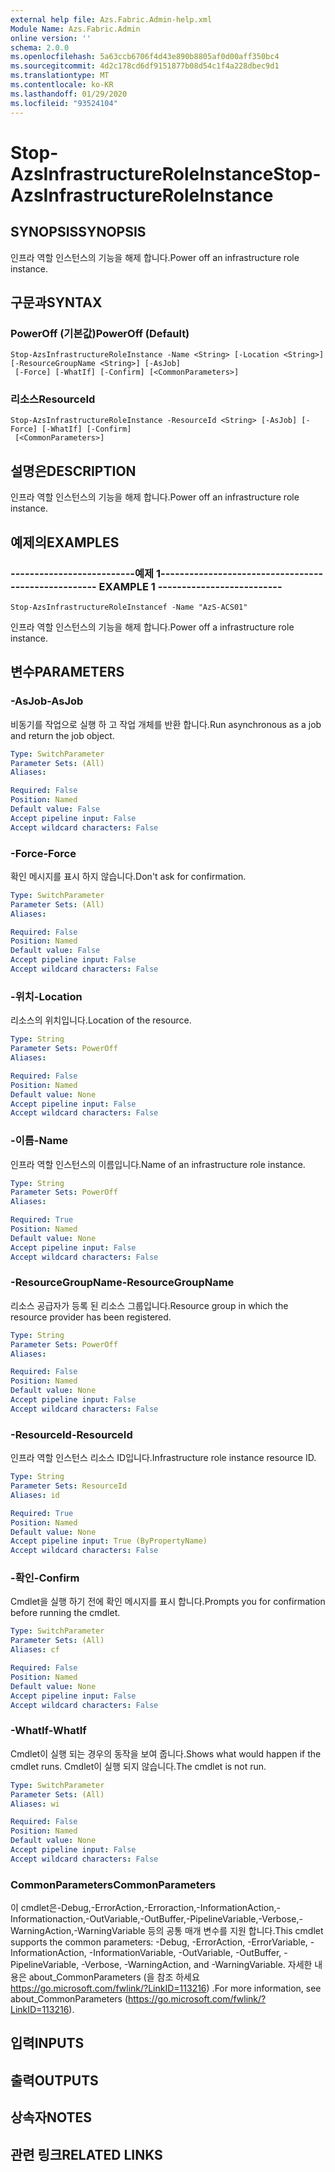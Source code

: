 ```yaml
---
external help file: Azs.Fabric.Admin-help.xml
Module Name: Azs.Fabric.Admin
online version: ''
schema: 2.0.0
ms.openlocfilehash: 5a63ccb6706f4d43e890b8805af0d00aff350bc4
ms.sourcegitcommit: 4d2c178cd6df9151877b08d54c1f4a228dbec9d1
ms.translationtype: MT
ms.contentlocale: ko-KR
ms.lasthandoff: 01/29/2020
ms.locfileid: "93524104"
---
```

# <span data-ttu-id="cf7b7-101">Stop-AzsInfrastructureRoleInstance</span><span class="sxs-lookup"><span data-stu-id="cf7b7-101">Stop-AzsInfrastructureRoleInstance</span></span>

## <span data-ttu-id="cf7b7-102">SYNOPSIS</span><span class="sxs-lookup"><span data-stu-id="cf7b7-102">SYNOPSIS</span></span>
<span data-ttu-id="cf7b7-103">인프라 역할 인스턴스의 기능을 해제 합니다.</span><span class="sxs-lookup"><span data-stu-id="cf7b7-103">Power off an infrastructure role instance.</span></span>

## <span data-ttu-id="cf7b7-104">구문과</span><span class="sxs-lookup"><span data-stu-id="cf7b7-104">SYNTAX</span></span>

### <span data-ttu-id="cf7b7-105">PowerOff (기본값)</span><span class="sxs-lookup"><span data-stu-id="cf7b7-105">PowerOff (Default)</span></span>
```
Stop-AzsInfrastructureRoleInstance -Name <String> [-Location <String>] [-ResourceGroupName <String>] [-AsJob]
 [-Force] [-WhatIf] [-Confirm] [<CommonParameters>]
```

### <span data-ttu-id="cf7b7-106">리소스</span><span class="sxs-lookup"><span data-stu-id="cf7b7-106">ResourceId</span></span>
```
Stop-AzsInfrastructureRoleInstance -ResourceId <String> [-AsJob] [-Force] [-WhatIf] [-Confirm]
 [<CommonParameters>]
```

## <span data-ttu-id="cf7b7-107">설명은</span><span class="sxs-lookup"><span data-stu-id="cf7b7-107">DESCRIPTION</span></span>
<span data-ttu-id="cf7b7-108">인프라 역할 인스턴스의 기능을 해제 합니다.</span><span class="sxs-lookup"><span data-stu-id="cf7b7-108">Power off an infrastructure role instance.</span></span>

## <span data-ttu-id="cf7b7-109">예제의</span><span class="sxs-lookup"><span data-stu-id="cf7b7-109">EXAMPLES</span></span>

### <span data-ttu-id="cf7b7-110">--------------------------예제 1--------------------------</span><span class="sxs-lookup"><span data-stu-id="cf7b7-110">-------------------------- EXAMPLE 1 --------------------------</span></span>
```
Stop-AzsInfrastructureRoleInstancef -Name "AzS-ACS01"
```

<span data-ttu-id="cf7b7-111">인프라 역할 인스턴스의 기능을 해제 합니다.</span><span class="sxs-lookup"><span data-stu-id="cf7b7-111">Power off a infrastructure role instance.</span></span>

## <span data-ttu-id="cf7b7-112">변수</span><span class="sxs-lookup"><span data-stu-id="cf7b7-112">PARAMETERS</span></span>

### <span data-ttu-id="cf7b7-113">-AsJob</span><span class="sxs-lookup"><span data-stu-id="cf7b7-113">-AsJob</span></span>
<span data-ttu-id="cf7b7-114">비동기를 작업으로 실행 하 고 작업 개체를 반환 합니다.</span><span class="sxs-lookup"><span data-stu-id="cf7b7-114">Run asynchronous as a job and return the job object.</span></span>

```yaml
Type: SwitchParameter
Parameter Sets: (All)
Aliases: 

Required: False
Position: Named
Default value: False
Accept pipeline input: False
Accept wildcard characters: False
```

### <span data-ttu-id="cf7b7-115">-Force</span><span class="sxs-lookup"><span data-stu-id="cf7b7-115">-Force</span></span>
<span data-ttu-id="cf7b7-116">확인 메시지를 표시 하지 않습니다.</span><span class="sxs-lookup"><span data-stu-id="cf7b7-116">Don't ask for confirmation.</span></span>

```yaml
Type: SwitchParameter
Parameter Sets: (All)
Aliases: 

Required: False
Position: Named
Default value: False
Accept pipeline input: False
Accept wildcard characters: False
```

### <span data-ttu-id="cf7b7-117">-위치</span><span class="sxs-lookup"><span data-stu-id="cf7b7-117">-Location</span></span>
<span data-ttu-id="cf7b7-118">리소스의 위치입니다.</span><span class="sxs-lookup"><span data-stu-id="cf7b7-118">Location of the resource.</span></span>

```yaml
Type: String
Parameter Sets: PowerOff
Aliases: 

Required: False
Position: Named
Default value: None
Accept pipeline input: False
Accept wildcard characters: False
```

### <span data-ttu-id="cf7b7-119">-이름</span><span class="sxs-lookup"><span data-stu-id="cf7b7-119">-Name</span></span>
<span data-ttu-id="cf7b7-120">인프라 역할 인스턴스의 이름입니다.</span><span class="sxs-lookup"><span data-stu-id="cf7b7-120">Name of an infrastructure role instance.</span></span>

```yaml
Type: String
Parameter Sets: PowerOff
Aliases: 

Required: True
Position: Named
Default value: None
Accept pipeline input: False
Accept wildcard characters: False
```

### <span data-ttu-id="cf7b7-121">-ResourceGroupName</span><span class="sxs-lookup"><span data-stu-id="cf7b7-121">-ResourceGroupName</span></span>
<span data-ttu-id="cf7b7-122">리소스 공급자가 등록 된 리소스 그룹입니다.</span><span class="sxs-lookup"><span data-stu-id="cf7b7-122">Resource group in which the resource provider has been registered.</span></span>

```yaml
Type: String
Parameter Sets: PowerOff
Aliases: 

Required: False
Position: Named
Default value: None
Accept pipeline input: False
Accept wildcard characters: False
```

### <span data-ttu-id="cf7b7-123">-ResourceId</span><span class="sxs-lookup"><span data-stu-id="cf7b7-123">-ResourceId</span></span>
<span data-ttu-id="cf7b7-124">인프라 역할 인스턴스 리소스 ID입니다.</span><span class="sxs-lookup"><span data-stu-id="cf7b7-124">Infrastructure role instance resource ID.</span></span>

```yaml
Type: String
Parameter Sets: ResourceId
Aliases: id

Required: True
Position: Named
Default value: None
Accept pipeline input: True (ByPropertyName)
Accept wildcard characters: False
```

### <span data-ttu-id="cf7b7-125">-확인</span><span class="sxs-lookup"><span data-stu-id="cf7b7-125">-Confirm</span></span>
<span data-ttu-id="cf7b7-126">Cmdlet을 실행 하기 전에 확인 메시지를 표시 합니다.</span><span class="sxs-lookup"><span data-stu-id="cf7b7-126">Prompts you for confirmation before running the cmdlet.</span></span>

```yaml
Type: SwitchParameter
Parameter Sets: (All)
Aliases: cf

Required: False
Position: Named
Default value: None
Accept pipeline input: False
Accept wildcard characters: False
```

### <span data-ttu-id="cf7b7-127">-WhatIf</span><span class="sxs-lookup"><span data-stu-id="cf7b7-127">-WhatIf</span></span>
<span data-ttu-id="cf7b7-128">Cmdlet이 실행 되는 경우의 동작을 보여 줍니다.</span><span class="sxs-lookup"><span data-stu-id="cf7b7-128">Shows what would happen if the cmdlet runs.</span></span>
<span data-ttu-id="cf7b7-129">Cmdlet이 실행 되지 않습니다.</span><span class="sxs-lookup"><span data-stu-id="cf7b7-129">The cmdlet is not run.</span></span>

```yaml
Type: SwitchParameter
Parameter Sets: (All)
Aliases: wi

Required: False
Position: Named
Default value: None
Accept pipeline input: False
Accept wildcard characters: False
```

### <span data-ttu-id="cf7b7-130">CommonParameters</span><span class="sxs-lookup"><span data-stu-id="cf7b7-130">CommonParameters</span></span>
<span data-ttu-id="cf7b7-131">이 cmdlet은-Debug,-ErrorAction,-Erroraction,-InformationAction,-Informationaction,-OutVariable,-OutBuffer,-PipelineVariable,-Verbose,-WarningAction,-WarningVariable 등의 공통 매개 변수를 지원 합니다.</span><span class="sxs-lookup"><span data-stu-id="cf7b7-131">This cmdlet supports the common parameters: -Debug, -ErrorAction, -ErrorVariable, -InformationAction, -InformationVariable, -OutVariable, -OutBuffer, -PipelineVariable, -Verbose, -WarningAction, and -WarningVariable.</span></span> <span data-ttu-id="cf7b7-132">자세한 내용은 about_CommonParameters (을 참조 하세요 https://go.microsoft.com/fwlink/?LinkID=113216) .</span><span class="sxs-lookup"><span data-stu-id="cf7b7-132">For more information, see about_CommonParameters (https://go.microsoft.com/fwlink/?LinkID=113216).</span></span>

## <span data-ttu-id="cf7b7-133">입력</span><span class="sxs-lookup"><span data-stu-id="cf7b7-133">INPUTS</span></span>

## <span data-ttu-id="cf7b7-134">출력</span><span class="sxs-lookup"><span data-stu-id="cf7b7-134">OUTPUTS</span></span>

## <span data-ttu-id="cf7b7-135">상속자</span><span class="sxs-lookup"><span data-stu-id="cf7b7-135">NOTES</span></span>

## <span data-ttu-id="cf7b7-136">관련 링크</span><span class="sxs-lookup"><span data-stu-id="cf7b7-136">RELATED LINKS</span></span>

